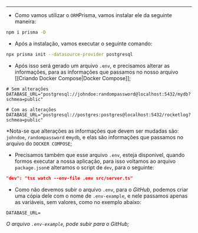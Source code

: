 ___
- Como vamos utilizar o `ORM`Prisma, vamos instalar ele da seguinte maneira:
```zsh
npm i prisma -D
```
- Após a instalação, vamos executar o seguinte comando:
```zsh
npx prisma init --datasource-provider postgresql
```
- Após isso será gerado um arquivo `.env`, e precisamos alterar as informações, para as informações que passamos no nosso arquivo [[Criando Docker Compose|Docker Compose]];
```.env
# Sem alterações
DATABASE_URL="postgresql://johndoe:randompassword@localhost:5432/mydb?schmea=public"

# Com as alterações
DATABASE_URL="postgresql://postgres:postgres@localhost:5432/rocketlog?schmea=public"
```
*Nota-se que alterações as informações  que devem ser mudadas são: `johndoe`, `randompassword` e`mydb`, e elas são informações que passamos no arquivo do `DOCKER COMPOSE`;
- Precisamos também que esse arquivo `.env`, esteja disponivel, quando formos executar a nossa aplicação, para isso voltamos ao arquivo `package.json`e alteramos o script de `dev`, para o seguinte:
```json
"dev": "tsx watch --env-file .env src/server.ts"
```
- Como não devemos subir o arquivo `.env`, para o *GitHub*, podemos criar uma cópia dele com o nome de `.env-example`, e nele passamos apenas as variáveis, sem valores, como no exemplo abaixo:
```env
DATABASE_URL=
```
*O arquivo `.env-example`, pode subir para o GitHub;*


